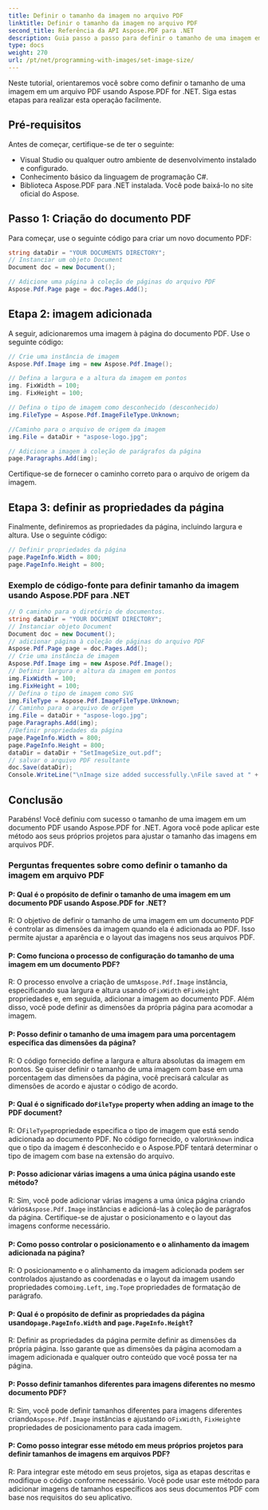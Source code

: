 ```yaml
---
title: Definir o tamanho da imagem no arquivo PDF
linktitle: Definir o tamanho da imagem no arquivo PDF
second_title: Referência da API Aspose.PDF para .NET
description: Guia passo a passo para definir o tamanho de uma imagem em arquivo PDF usando Aspose.PDF for .NET.
type: docs
weight: 270
url: /pt/net/programming-with-images/set-image-size/
---
```

Neste tutorial, orientaremos você sobre como definir o tamanho de uma imagem em um arquivo PDF usando Aspose.PDF for .NET. Siga estas etapas para realizar esta operação facilmente.

## Pré-requisitos

Antes de começar, certifique-se de ter o seguinte:

- Visual Studio ou qualquer outro ambiente de desenvolvimento instalado e configurado.
- Conhecimento básico da linguagem de programação C#.
- Biblioteca Aspose.PDF para .NET instalada. Você pode baixá-lo no site oficial do Aspose.

## Passo 1: Criação do documento PDF

Para começar, use o seguinte código para criar um novo documento PDF:

```csharp
string dataDir = "YOUR DOCUMENTS DIRECTORY";
// Instanciar um objeto Document
Document doc = new Document();

// Adicione uma página à coleção de páginas do arquivo PDF
Aspose.Pdf.Page page = doc.Pages.Add();
```

## Etapa 2: imagem adicionada

A seguir, adicionaremos uma imagem à página do documento PDF. Use o seguinte código:

```csharp
// Crie uma instância de imagem
Aspose.Pdf.Image img = new Aspose.Pdf.Image();

// Defina a largura e a altura da imagem em pontos
img. FixWidth = 100;
img. FixHeight = 100;

// Defina o tipo de imagem como desconhecido (desconhecido)
img.FileType = Aspose.Pdf.ImageFileType.Unknown;

//Caminho para o arquivo de origem da imagem
img.File = dataDir + "aspose-logo.jpg";

// Adicione a imagem à coleção de parágrafos da página
page.Paragraphs.Add(img);
```

Certifique-se de fornecer o caminho correto para o arquivo de origem da imagem.

## Etapa 3: definir as propriedades da página

Finalmente, definiremos as propriedades da página, incluindo largura e altura. Use o seguinte código:

```csharp
// Definir propriedades da página
page.PageInfo.Width = 800;
page.PageInfo.Height = 800;
```

### Exemplo de código-fonte para definir tamanho da imagem usando Aspose.PDF para .NET 
```csharp
// O caminho para o diretório de documentos.
string dataDir = "YOUR DOCUMENT DIRECTORY";
// Instanciar objeto Document
Document doc = new Document();
// adicionar página à coleção de páginas do arquivo PDF
Aspose.Pdf.Page page = doc.Pages.Add();
// Crie uma instância de imagem
Aspose.Pdf.Image img = new Aspose.Pdf.Image();
// Definir largura e altura da imagem em pontos
img.FixWidth = 100;
img.FixHeight = 100;
// Defina o tipo de imagem como SVG
img.FileType = Aspose.Pdf.ImageFileType.Unknown;
// Caminho para o arquivo de origem
img.File = dataDir + "aspose-logo.jpg";
page.Paragraphs.Add(img);
//Definir propriedades da página
page.PageInfo.Width = 800;
page.PageInfo.Height = 800;
dataDir = dataDir + "SetImageSize_out.pdf";
// salvar o arquivo PDF resultante
doc.Save(dataDir);
Console.WriteLine("\nImage size added successfully.\nFile saved at " + dataDir);
```

## Conclusão

Parabéns! Você definiu com sucesso o tamanho de uma imagem em um documento PDF usando Aspose.PDF for .NET. Agora você pode aplicar este método aos seus próprios projetos para ajustar o tamanho das imagens em arquivos PDF.

### Perguntas frequentes sobre como definir o tamanho da imagem em arquivo PDF

#### P: Qual é o propósito de definir o tamanho de uma imagem em um documento PDF usando Aspose.PDF for .NET?

R: O objetivo de definir o tamanho de uma imagem em um documento PDF é controlar as dimensões da imagem quando ela é adicionada ao PDF. Isso permite ajustar a aparência e o layout das imagens nos seus arquivos PDF.

#### P: Como funciona o processo de configuração do tamanho de uma imagem em um documento PDF?

 R: O processo envolve a criação de um`Aspose.Pdf.Image` instância, especificando sua largura e altura usando o`FixWidth` e`FixHeight` propriedades e, em seguida, adicionar a imagem ao documento PDF. Além disso, você pode definir as dimensões da própria página para acomodar a imagem.

#### P: Posso definir o tamanho de uma imagem para uma porcentagem específica das dimensões da página?

R: O código fornecido define a largura e altura absolutas da imagem em pontos. Se quiser definir o tamanho de uma imagem com base em uma porcentagem das dimensões da página, você precisará calcular as dimensões de acordo e ajustar o código de acordo.

####  P: Qual é o significado do`FileType` property when adding an image to the PDF document?

 R: O`FileType`propriedade especifica o tipo de imagem que está sendo adicionada ao documento PDF. No código fornecido, o valor`Unknown` indica que o tipo da imagem é desconhecido e o Aspose.PDF tentará determinar o tipo de imagem com base na extensão do arquivo.

#### P: Posso adicionar várias imagens a uma única página usando este método?

 R: Sim, você pode adicionar várias imagens a uma única página criando vários`Aspose.Pdf.Image` instâncias e adicioná-las à coleção de parágrafos da página. Certifique-se de ajustar o posicionamento e o layout das imagens conforme necessário.

#### P: Como posso controlar o posicionamento e o alinhamento da imagem adicionada na página?

 R: O posicionamento e o alinhamento da imagem adicionada podem ser controlados ajustando as coordenadas e o layout da imagem usando propriedades como`img.Left`, `img.Top`e propriedades de formatação de parágrafo.

####  P: Qual é o propósito de definir as propriedades da página usando`page.PageInfo.Width` and `page.PageInfo.Height`?

R: Definir as propriedades da página permite definir as dimensões da própria página. Isso garante que as dimensões da página acomodam a imagem adicionada e qualquer outro conteúdo que você possa ter na página.

#### P: Posso definir tamanhos diferentes para imagens diferentes no mesmo documento PDF?

 R: Sim, você pode definir tamanhos diferentes para imagens diferentes criando`Aspose.Pdf.Image` instâncias e ajustando o`FixWidth`, `FixHeight`e propriedades de posicionamento para cada imagem.

#### P: Como posso integrar esse método em meus próprios projetos para definir tamanhos de imagens em arquivos PDF?

R: Para integrar este método em seus projetos, siga as etapas descritas e modifique o código conforme necessário. Você pode usar este método para adicionar imagens de tamanhos específicos aos seus documentos PDF com base nos requisitos do seu aplicativo.